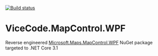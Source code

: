 
[![Build status](https://dev.azure.com/CompLead/ViceCode/_apis/build/status/ViceCode.MapControl.WPF-CI)](https://dev.azure.com/CompLead/ViceCode/_build/latest?definitionId=0)

# ViceCode.MapControl.WPF

Reverse engineered [Microsoft.Maps.MapControl.WPF](https://www.nuget.org/packages/Microsoft.Maps.MapControl.WPF) NuGet package targeted to .NET Core 3.1
